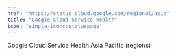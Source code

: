 ```yaml
---
href: "https://status.cloud.google.com/regional/asia"
title: "Google Cloud Service Health"
icon: "simple-icons:statuspage"
---
```


Google Cloud Service Health Asia Pacific (regions)
